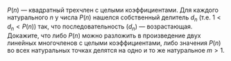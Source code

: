 $P(n)$ — квадратный трехчлен с целыми коэффициентами. Для каждого
натурального $n$ у числа $P(n)$ нашелся собственный делитель $d_n$ (т.е. $1 < d_n < P(n)$) так, что 
последовательность $(d_n)$ — возрастающая. Докажите, что либо $P(n)$ можно 
разложить в произведение двух линейных многочленов с целыми коэффициентами, 
либо значения $P(n)$ во всех натуральных точках 
делятся на одно и то же натуральное $m > 1$.